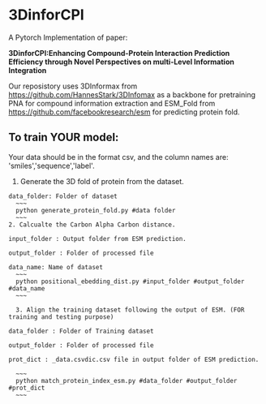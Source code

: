 # 3DinforCPI

A Pytorch Implementation of paper:

**3DinforCPI:Enhancing Compound-Protein Interaction Prediction Efficiency through Novel Perspectives on multi-Level Information Integration**

Our reposistory uses 3DInformax from https://github.com/HannesStark/3DInfomax as a backbone for pretraining PNA for compound information extraction and ESM_Fold from https://github.com/facebookresearch/esm for predicting protein fold.

## **To train YOUR model:**

Your data should be in the format csv, and the column names are: 'smiles','sequence','label'.
1. Generate the 3D fold of protein from the dataset.
```
data_folder: Folder of dataset
  ~~~
  python generate_protein_fold.py #data folder
  ~~~
2. Calcualte the Carbon Alpha Carbon distance.
   
input_folder : Output folder from ESM prediction.

output_folder : Folder of processed file

data_name: Name of dataset
  ~~~
  python positional_ebedding_dist.py #input_folder #output_folder #data_name
  ~~~

  3. Align the training dataset following the output of ESM. (FOR training and testing purpose)

data_folder : Folder of Training dataset

output_folder : Folder of processed file

prot_dict : _data.csvdic.csv file in output folder of ESM prediction.

  ~~~
  python match_protein_index_esm.py #data_folder #output_folder #prot_dict
  ~~~
```
